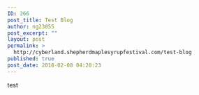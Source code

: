 ```yaml
---
ID: 266
post_title: Test Blog
author: ng23055
post_excerpt: ""
layout: post
permalink: >
  http://cyberland.shepherdmaplesyrupfestival.com/test-blog
published: true
post_date: 2018-02-08 04:20:23
---
```

test